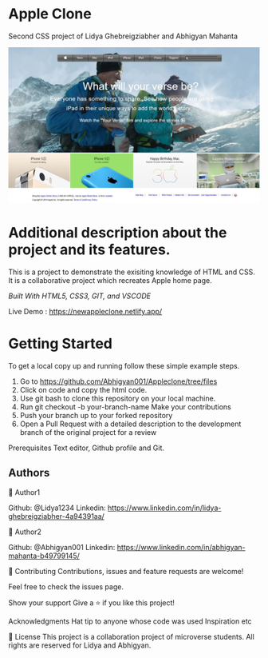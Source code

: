 # Apple Clone

Second CSS project of Lidya Ghebreigziabher and Abhigyan Mahanta

<img src="images/projectpage.JPG" alt="Appleclone">

<h1>Additional description about the project and its features.</h1>

This is a project to demonstrate the exisiting knowledge of HTML and CSS. It is a collaborative project which recreates Apple home page.

<i>Built With HTML5, CSS3, GIT, and VSCODE</i>

Live Demo : https://newappleclone.netlify.app/

<h1>Getting Started</h1>

To get a local copy up and running follow these simple example steps.

1. Go to https://github.com/Abhigyan001/Appleclone/tree/files
2. Click on code and copy the html code.
3. Use git bash to clone this repository on your local machine.
4. Run git checkout -b your-branch-name Make your contributions 
5. Push your branch up to your forked repository
6. Open a Pull Request with a detailed description to the development branch of the original project for a review

Prerequisites Text editor, Github profile and Git.

<h2>Authors</h2>

👤 Author1

Github: @Lidya1234 Linkedin: https://www.linkedin.com/in/lidya-ghebreigziabher-4a94391aa/


👤 Author2

Github: @Abhigyan001 Linkedin: https://www.linkedin.com/in/abhigyan-mahanta-b49799145/

🤝 Contributing Contributions, issues and feature requests are welcome!

Feel free to check the issues page.

Show your support Give a ⭐️ if you like this project!

Acknowledgments Hat tip to anyone whose code was used Inspiration etc

📝 License This project is a collaboration project of microverse students. All rights are reserved for Lidya and Abhigyan.